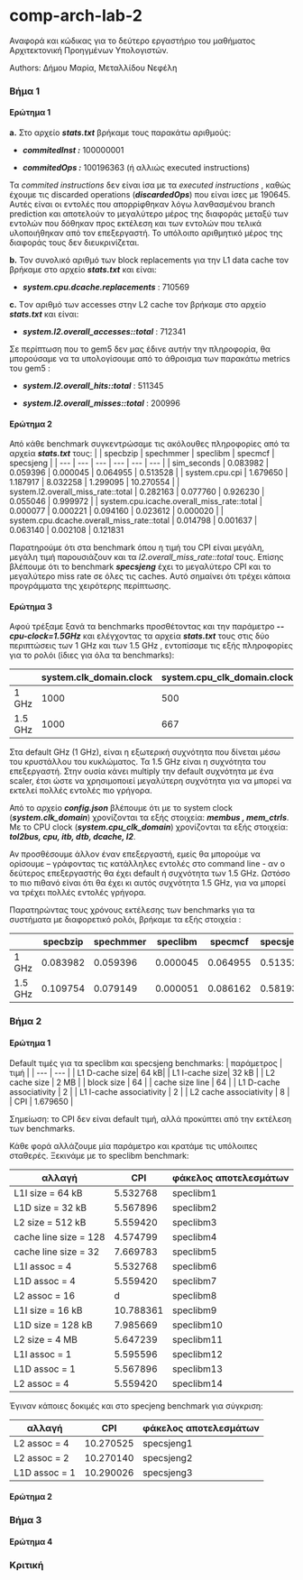 

# comp-arch-lab-2
Αναφορά και κώδικας για το δεύτερο εργαστήριο του μαθήματος Αρχιτεκτονική Προηγμένων Υπολογιστών.

Authors: Δήμου Μαρία, Μεταλλίδου Νεφέλη

### Βήμα 1

#### Ερώτημα 1

**a.** Στο αρχείο **_stats.txt_**  βρήκαμε τους παρακάτω αριθμούς:

- **_commitedInst :_** 100000001

- **_commitedOps :_** 100196363  (ή αλλιώς executed instructions)

Τα _commited instructions_  δεν είναι ίσα με τα _executed instructions_ , καθώς έχουμε τις discarded operations (**_discardedOps_**) που είναι ίσες με 190645. Αυτές είναι οι εντολές που απορρίφθηκαν λόγω λανθασμένου branch prediction και αποτελούν το μεγαλύτερο μέρος της διαφοράς μεταξύ των εντολών που δόθηκαν προς εκτέλεση και των εντολών που τελικά υλοποιήθηκαν από τον επεξεργαστή. Το υπόλοιπο αριθμητικό μέρος της διαφοράς τους δεν διευκρινίζεται.

**b.** Τον συνολικό αριθμό των block replacements  για την L1 data cache τον βρήκαμε στο αρχείο **_stats.txt_**  και είναι:

- **_system.cpu.dcache.replacements_** : 710569

**c.** Tον αριθμό των accesses στην L2 cache τον βρήκαμε στο αρχείο **_stats.txt_**  και είναι:

- **_system.l2.overall_accesses::total_** : 712341

Σε περίπτωση που το gem5 δεν μας έδινε αυτήν την πληροφορία, θα μπορούσαμε να τα υπολογίσουμε από το άθροισμα των παρακάτω metrics του gem5 :

- **_system.l2.overall_hits::total_** : 511345

- **_system.l2.overall_misses::total_** : 200996

#### Ερώτημα 2
Από κάθε benchmark συγκεντρώσαμε τις ακόλουθες πληροφορίες από τα αρχεία **_stats.txt_**  τους:
|  | specbzip | spechmmer | speclibm | specmcf | specsjeng |
| --- | --- | --- | --- | --- | --- |
| sim_seconds | 0.083982 | 0.059396 | 0.000045 | 0.064955 | 0.513528 | 
| system.cpu.cpi | 1.679650 | 1.187917 | 8.032258 | 1.299095 |  10.270554 |
| system.l2.overall_miss_rate::total | 0.282163 | 0.077760 | 0.926230 | 0.055046 | 0.999972 |
| system.cpu.icache.overall_miss_rate::total | 0.000077 | 0.000221 | 0.094160 | 0.023612 |  0.000020 |
| system.cpu.dcache.overall_miss_rate::total | 0.014798 | 0.001637 | 0.063140 |  0.002108 | 0.121831

Παρατηρούμε ότι στα benchmark  όπου η τιμή του CPI είναι μεγάλη, μεγάλη τιμή παρουσιάζουν και τα _l2.overall_miss_rate::total_  τους.  Επίσης βλέπουμε ότι το benchmark **_specsjeng_** έχει το μεγαλύτερο CPI και το μεγαλύτερο miss rate σε όλες τις caches. Αυτό σημαίνει ότι τρέχει κάποια προγράμματα της χειρότερης περίπτωσης.

#### Ερώτημα 3
Αφού τρέξαμε ξανά τα benchmarks προσθέτοντας και την παράμετρο  **_--cpu-clock=1.5GHz_**  και ελέγχοντας τα αρχεία **_stats.txt_**  τους στις δύο περιπτώσεις των 1 GHz και των 1.5 GHz , εντοπίσαμε τις εξής πληροφορίες για το ρολόι (ίδιες για όλα τα benchmarks):

|  | system.clk_domain.clock | system.cpu_clk_domain.clock |
| --- | --- | --- |
| 1 GHz | 1000 | 500 |
| 1.5 GHz | 1000 | 667 |

Στα default GHz (1 GHz), είναι η εξωτερική συχνότητα που δίνεται μέσω του κρυστάλλου του κυκλώματος. Τα 1.5 GHz είναι η συχνότητα του επεξεργαστή. Στην ουσία κάνει multiply την default συχνότητα με ένα scaler, έτσι ώστε να χρησιμοποιεί μεγαλύτερη συχνότητα για να μπορεί να εκτελεί πολλές εντολές πιο γρήγορα.

Από το αρχείο **_config.json_** βλέπουμε ότι με το system clock (**_system.clk_domain_**)  χρονίζονται τα εξής στοιχεία: **_membus , mem_ctrls_**.
Με το CPU clock (**_system.cpu_clk_domain_**) χρονίζονται τα εξής στοιχεία: 
**_tol2bus, cpu, itb, dtb, dcache, l2_**.

Αν προσθέσουμε άλλον έναν επεξεργαστή, εμείς θα μπορούμε να ορίσουμε – γράφοντας τις κατάλληλες εντολές στο command line - αν ο δεύτερος επεξεργαστής θα έχει default  ή συχνότητα των 1.5 GHz. Ωστόσο το πιο πιθανό είναι ότι θα έχει κι αυτός συχνότητα 1.5 GHz, για να μπορεί να τρέχει πολλές εντολές γρήγορα.	

Παρατηρώντας τους χρόνους εκτέλεσης των benchmarks για τα συστήματα με διαφορετικό ρολόι, βρήκαμε τα εξής στοιχεία :

| | specbzip | spechmmer | speclibm | specmcf | specsjeng |
| --- | --- | --- | --- | --- | --- |
| 1 GHz |0.083982 | 0.059396 | 0.000045 | 0.064955 | 0.513528 |
| 1.5 GHz | 0.109754 | 0.079149 | 0.000051 | 0.086162 | 0.581937

### Βήμα 2
#### Ερώτημα 1


Default τιμές για τα speclibm και specsjeng benchmarks:
| παράμετρος |  τιμή |
| --- | --- | 
| L1 D-cache size| 64 kB|
| L1 I-cache size| 32 kB |
| L2 cache size | 2 MB | 
| block size | 64 | 
| cache size line | 64 | 
| L1 D-cache associativity | 2 | 
| L1 I-cache associativity | 2 | 
| L2 cache associativity | 8 | 
| CPI | 1.679650 |

Σημείωση: το CPI δεν είναι default τιμή, αλλά προκύπτει από την εκτέλεση των benchmarks.

Κάθε φορά αλλάζουμε μία παράμετρο και κρατάμε τις υπόλοιπες σταθερές.
Ξεκινάμε με το speclibm benchmark:

| αλλαγή | CPI | φάκελος αποτελεσμάτων
| --- | --- | --- |
| L1I size = 64 kB | 5.532768 | speclibm1
| L1D size = 32 kB | 5.567896 | speclibm2
| L2 size = 512 kB | 5.559420 | speclibm3
| cache line size = 128 | 4.574799 | speclibm4
| cache line size = 32 | 7.669783 | speclibm5
| L1I assoc = 4 | 5.532768 | speclibm6
| L1D assoc = 4 | 5.559420 | speclibm7
| L2 assoc = 16 | d | speclibm8
| L1I size = 16 kB | 10.788361 | speclibm9
| L1D size = 128 kB | 7.985669 | speclibm10
| L2 size = 4 MB | 5.647239 | speclibm11
| L1I assoc = 1 | 5.595596 | speclibm12
| L1D assoc = 1 | 5.567896 | speclibm13
| L2 assoc = 4 | 5.559420 | speclibm14

Έγιναν κάποιες δοκιμές και στο specjeng benchmark για σύγκριση:

| αλλαγή | CPI | φάκελος αποτελεσμάτων
| --- | --- | --- |
| L2 assoc = 4 | 10.270525 | specsjeng1
| L2 assoc = 2 | 10.270140 | specsjeng2
| L1D assoc = 1 | 10.290026 | specsjeng3

#### Ερώτημα 2

### Βήμα 3


#### Ερώτημα 4




### Κριτική




